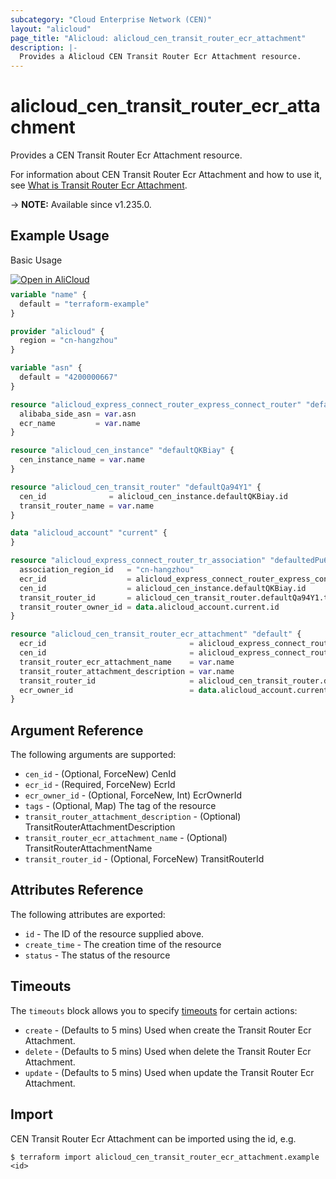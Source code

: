 ```yaml
---
subcategory: "Cloud Enterprise Network (CEN)"
layout: "alicloud"
page_title: "Alicloud: alicloud_cen_transit_router_ecr_attachment"
description: |-
  Provides a Alicloud CEN Transit Router Ecr Attachment resource.
---
```


# alicloud_cen_transit_router_ecr_attachment

Provides a CEN Transit Router Ecr Attachment resource.



For information about CEN Transit Router Ecr Attachment and how to use it, see [What is Transit Router Ecr Attachment](https://www.alibabacloud.com/help/en/cen/developer-reference/api-cbn-2017-09-12-createtransitrouterecrattachment).

-> **NOTE:** Available since v1.235.0.

## Example Usage

Basic Usage

<div style="display: block;margin-bottom: 40px;"><div class="oics-button" style="float: right;position: absolute;margin-bottom: 10px;">
  <a href="https://api.aliyun.com/terraform?resource=alicloud_cen_transit_router_ecr_attachment&exampleId=76aca17d-d04c-07ab-688d-ccc087070102b63b8028&activeTab=example&spm=docs.r.cen_transit_router_ecr_attachment.0.76aca17dd0&intl_lang=EN_US" target="_blank">
    <img alt="Open in AliCloud" src="https://img.alicdn.com/imgextra/i1/O1CN01hjjqXv1uYUlY56FyX_!!6000000006049-55-tps-254-36.svg" style="max-height: 44px; max-width: 100%;">
  </a>
</div></div>

```terraform
variable "name" {
  default = "terraform-example"
}

provider "alicloud" {
  region = "cn-hangzhou"
}

variable "asn" {
  default = "4200000667"
}

resource "alicloud_express_connect_router_express_connect_router" "defaultO8Hcfx" {
  alibaba_side_asn = var.asn
  ecr_name         = var.name
}

resource "alicloud_cen_instance" "defaultQKBiay" {
  cen_instance_name = var.name
}

resource "alicloud_cen_transit_router" "defaultQa94Y1" {
  cen_id              = alicloud_cen_instance.defaultQKBiay.id
  transit_router_name = var.name
}

data "alicloud_account" "current" {
}

resource "alicloud_express_connect_router_tr_association" "defaultedPu6c" {
  association_region_id   = "cn-hangzhou"
  ecr_id                  = alicloud_express_connect_router_express_connect_router.defaultO8Hcfx.id
  cen_id                  = alicloud_cen_instance.defaultQKBiay.id
  transit_router_id       = alicloud_cen_transit_router.defaultQa94Y1.transit_router_id
  transit_router_owner_id = data.alicloud_account.current.id
}

resource "alicloud_cen_transit_router_ecr_attachment" "default" {
  ecr_id                                = alicloud_express_connect_router_express_connect_router.defaultO8Hcfx.id
  cen_id                                = alicloud_express_connect_router_tr_association.defaultedPu6c.cen_id
  transit_router_ecr_attachment_name    = var.name
  transit_router_attachment_description = var.name
  transit_router_id                     = alicloud_cen_transit_router.defaultQa94Y1.transit_router_id
  ecr_owner_id                          = data.alicloud_account.current.id
}
```

## Argument Reference

The following arguments are supported:
* `cen_id` - (Optional, ForceNew) CenId
* `ecr_id` - (Required, ForceNew) EcrId
* `ecr_owner_id` - (Optional, ForceNew, Int) EcrOwnerId
* `tags` - (Optional, Map) The tag of the resource
* `transit_router_attachment_description` - (Optional) TransitRouterAttachmentDescription
* `transit_router_ecr_attachment_name` - (Optional) TransitRouterAttachmentName
* `transit_router_id` - (Optional, ForceNew) TransitRouterId

## Attributes Reference

The following attributes are exported:
* `id` - The ID of the resource supplied above.
* `create_time` - The creation time of the resource
* `status` - The status of the resource

## Timeouts

The `timeouts` block allows you to specify [timeouts](https://www.terraform.io/docs/configuration-0-11/resources.html#timeouts) for certain actions:
* `create` - (Defaults to 5 mins) Used when create the Transit Router Ecr Attachment.
* `delete` - (Defaults to 5 mins) Used when delete the Transit Router Ecr Attachment.
* `update` - (Defaults to 5 mins) Used when update the Transit Router Ecr Attachment.

## Import

CEN Transit Router Ecr Attachment can be imported using the id, e.g.

```shell
$ terraform import alicloud_cen_transit_router_ecr_attachment.example <id>
```
